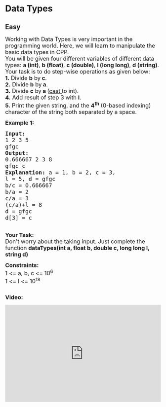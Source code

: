# Data Types
## Easy 
<div class="problem-statement">
                <p></p><p><span style="font-size:18px">Working with Data Types is very important in the programming world. Here, we will learn to manipulate the basic data types in CPP.<br>
You will be given four different variables of different data types: <strong>a (int)</strong>, <strong>b (float)</strong>, <strong>c (double)</strong>, <strong>l (long long)</strong>, <strong>d (string)</strong>. Your task is to do step-wise operations as given below:<br>
<strong>1.</strong> Divide <strong>b</strong> by<strong> c</strong>.<br>
<strong>2.</strong> Divide <strong>b</strong> by<strong> </strong><strong>a</strong>.<br>
<strong>3.</strong> Divide <strong>c</strong> by<strong> </strong><strong>a </strong>(<a href="https://www.geeksforgeeks.org/type-conversion-c/" target="_blank">cast </a>to int).<br>
<strong>4.</strong> Add result of step 3 with <strong>l</strong>.<br>
<strong>5.</strong> Print the given string, and the <strong>4<sup>th</sup></strong> (0-based indexing) character of the string both separated by a space.</span></p>

<p><span style="font-size:18px"><strong>Example 1:</strong></span></p>

<pre><span style="font-size:18px"><strong>Input:
</strong>1 2 3 5
gfgc
<strong>Output:
</strong>0.666667 2 3 8 
gfgc c
<strong>Explanation: </strong>a = 1, b = 2, c = 3,
l = 5, d = gfgc
b/c = 0.666667
b/a = 2
c/a = 3
(c/a)+l = 8
d = gfgc
d[3] = c

</span></pre>

<p><span style="font-size:18px"><strong>Your Task: </strong><br>
Don't worry about the taking input. Just complete the function <strong>dataTypes(int a, float b, double c, long long l, string d)</strong></span></p>

<p><span style="font-size:18px"><strong>Constraints:</strong><br>
1 &lt;= a, b, c &lt;= 10<sup>6</sup><br>
1 &lt;= l &lt;= 10<sup>18</sup></span></p>

<p><br>
<span style="font-size:18px"><strong>Video:</strong></span></p>

<p><span style="font-size:18px"><iframe frameborder="0" height="315" src="https://www.youtube.com/embed/ATYsrD-jlxw" width="560" style="max-width: 100%;"></iframe></span></p>
 <p></p>
            </div>